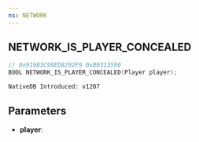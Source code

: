 ```yaml
---
ns: NETWORK
---
```

## NETWORK_IS_PLAYER_CONCEALED

```c
// 0x919B3C98ED8292F9 0xB0313590
BOOL NETWORK_IS_PLAYER_CONCEALED(Player player);
```

```
NativeDB Introduced: v1207
```

## Parameters
* **player**:

